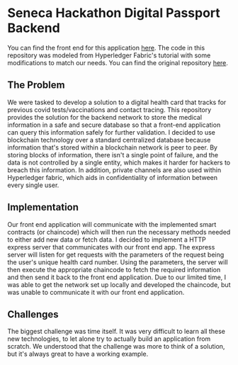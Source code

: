 # Seneca Hackathon Digital Passport Backend
You can find the front end for this application [here](https://github.com/tangj18/SenecaHackathon). 
The code in this repository was modeled from Hyperledger Fabric's tutorial with some modifications to match our needs. You can find the original repository [here](https://github.com/hyperledger/fabric-samples).

## The Problem
We were tasked to develop a solution to a digital health card that tracks for previous covid tests/vaccinations and contact tracing. This repository provides the solution for the backend network to store the medical information in a safe and secure database so that a front-end application can query this information safely for further validation. I decided to use blockchain technology over a standard centralized database because information that's stored within a blockchain network is peer to peer. By storing blocks of information, there isn't a single point of failure, and the data is not controlled by a single entity, which makes it harder for hackers to breach this information. In addition, private channels are also used within Hyperledger fabric, which aids in confidentiality of information between every single user. 

## Implementation
Our front end application will communicate with the implemented smart contracts (or chaincode) which will then run the necessary methods needed to either add new data or fetch data. I decided to implement a HTTP express server that communicates with our front end app. The express server will listen for get requests with the parameters of the request being the user's unique health card number. Using the parameters, the server will then execute the appropriate chaincode to fetch the required information and then send it back to the front end application. Due to our limited time, I was able to get the network set up locally and developed the chaincode, but was unable to communicate it with our front end application. 

## Challenges
The biggest challenge was time itself. It was very difficult to learn all these new technologies, to let alone try to actually build an application from scratch. We understood that the challenge was more to think of a solution, but it's always great to have a working example.
